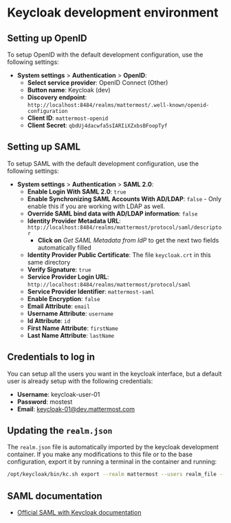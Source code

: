 # Keycloak development environment

## Setting up OpenID

To setup OpenID with the default development configuration, use the following settings:

- **System settings** > **Authentication** > **OpenID**:
  - **Select service provider**: OpenID Connect (Other)
  - **Button name**: Keycloak (dev)
  - **Discovery endpoint**: `http://localhost:8484/realms/mattermost/.well-known/openid-configuration`
  - **Client ID**: `mattermost-openid`
  - **Client Secret**: `qbdUj4dacwfa5sIARIiXZxbsBFoopTyf`

## Setting up SAML

To setup SAML with the default development configuration, use the following settings:

- **System settings** > **Authentication** > **SAML 2.0**:
  - **Enable Login With SAML 2.0**: `true`
  - **Enable Synchronizing SAML Accounts With AD/LDAP**: `false`
        - Only enable this if you are working with LDAP as well.
  - **Override SAML bind data with AD/LDAP information**: `false`
  - **Identity Provider Metadata URL**: `http://localhost:8484/realms/mattermost/protocol/saml/descriptor`
    - **Click on** _Get SAML Metadata from IdP_ to get the next two fields automatically filled
  - **Identity Provider Public Certificate**: The file `keycloak.crt` in this same directory
  - **Verify Signature**: `true`
  - **Service Provider Login URL**: `http://localhost:8484/realms/mattermost/protocol/saml`
  - **Service Provider Identifier**: `mattermost-saml`
  - **Enable Encryption**: `false`
  - **Email Attribute**: `email`
  - **Username Attribute**: `username`
  - **Id Attribute**: `id`
  - **First Name Attribute**: `firstName`
  - **Last Name Attribute**: `lastName`

## Credentials to log in

You can setup all the users you want in the keycloak interface, but a default user is already setup with the following credentials:

- **Username**: keycloak-user-01
- **Password**: mostest
- **Email**: keycloak-01@dev.mattermost.com

## Updating the `realm.json`

The `realm.json` file is automatically imported by the keycloak development container. If you make any modifications to this file or to the base configuration, export it by running a terminal in the container and running:

```bash
/opt/keycloak/bin/kc.sh export --realm mattermost --users realm_file --file /opt/keycloak/data/import/realm.json
```

## SAML documentation

- [Official SAML with Keycloak documentation](https://docs.mattermost.com/onboard/sso-saml-keycloak.html)
